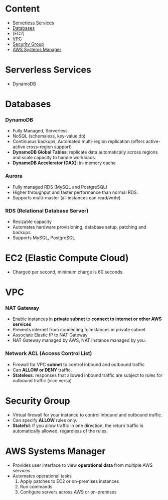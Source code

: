 # Content

- [Serverless Services](#serverless-services)
- [Databases](#databases)
- [EC2]
- [VPC](#vpc)
- [Security Group](#security-group)
- [AWS Systems Manager](#aws-systems-manager)

# Serverless Services

- DynamoDB

# Databases

### DynamoDB

- Fully Managed, Serverless
- NoSQL (schemaless, key-value db)
- Continuous backups, Automated multi-region replication (offers active-active cross-region support)
- **DynamoDB Global Tables**: replicate data automatically across regions and scale capacity to handle workloads.
- **DynamoDB Accelerator (DAX)**: in-memory cache

### Aurora

- Fully managed RDS (MySQL and PostgreSQL)
- Higher throughput and faster performance than normal RDS.
- Supports multi-master (all instances can read/write).

### RDS (Relational Database Server)

- Resizable capacity
- Automates hardware provisioning, database setup, patching and backups.
- Supports MySQL, PostgreSQL

# EC2 (Elastic Compute Cloud)

- Charged per second, minimum charge is 60 seconds.

# VPC

### NAT Gateway

- Enable instances in **private subnet** to **connect to internet or other AWS services**
- Prevents internet from connecting to instances in private subnet
- Associate Elastic IP to NAT Gateway
- NAT Gateway managed by AWS, NAT Instance managed by you.

### Network ACL (Access Control List)

- Firewall for VPC **subnet** to control inbound and outbound traffic
- Can **ALLOW or DENY** traffic.
- **Stateless**: responses that allowed inbound traffic are subject to rules for outbound traffic (vice versa)

# Security Group

- Virtual firewall for your instance to control inbound and outbound traffic.
- Can specify **ALLOW** rules only.
- **Stateful**: If you allow traffic in one direction, the return traffic is automatically allowed, regardless of the rules.

# AWS Systems Manager

- Provides user interface to view **operational data** from multiple AWS services.
- Automates operational tasks
  1. Apply patches to EC2 or on-premises instances
  2. Run commands
  3. Configure servers across AWS or on-premises

